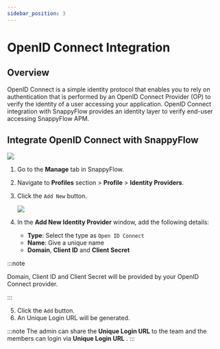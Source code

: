 ```yaml
---
sidebar_position: 3 
---
```

# OpenID Connect Integration

## Overview

OpenID Connect is a simple identity protocol that enables you to rely on authentication that is performed by an OpenID Connect Provider (OP) to verify the identity of a user accessing your application. OpenID Connect integration with SnappyFlow provides an identity layer to verify end-user accessing SnappyFlow APM.

## Integrate OpenID Connect with SnappyFlow

<img src="/img/integration/idp/image_3.png" />

1. Go to the **Manage** tab in SnappyFlow.

2. Navigate to **Profiles** section > **Profile** > **Identity Providers**.

3. Click the `Add New` button.

   <img src="/img/integration/idp/image_6.png" />

4. In the **Add New Identity Provider** window, add the following details:
   - **Type**: Select the type as `Open ID Connect`
   - **Name**:  Give a unique name
   - **Domain**, **Client ID** and **Client Secret**

:::note

Domain, Client ID and Client Secret will be provided by your OpenID Connect provider.

:::

5. Click the `Add` button.
5. An Unique Login URL will be generated.

:::note
The admin can share the **Unique Login URL** to the team and the members can login via **Unique Login URL** .
:::
